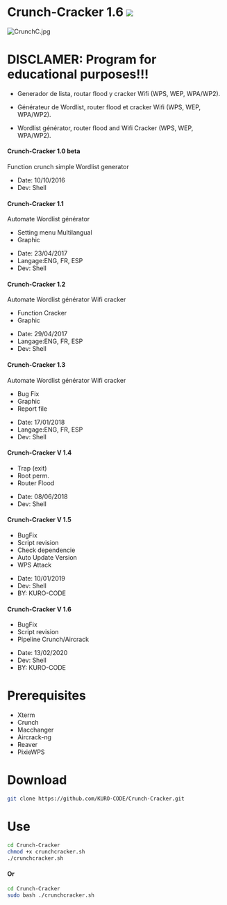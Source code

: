 # Crunch-Cracker 1.6 ![](https://img.shields.io/badge/CrunchCracker-Shell-green.svg)

![CrunchC.jpg](https://github.com/KURO-CODE/Crunch-Cracker/blob/master/CrunchC.jpg)

# DISCLAMER: Program for educational purposes!!!

* Generador de lista, routar flood y cracker Wifi (WPS, WEP, WPA/WP2).

* Générateur de Wordlist, router flood et cracker Wifi (WPS, WEP, WPA/WP2).

* Wordlist générator, router flood and Wifi Cracker (WPS, WEP, WPA/WP2).

#### Crunch-Cracker 1.0 beta

Function crunch simple Wordlist generator
 
* Date: 10/10/2016
* Dev: Shell

#### Crunch-Cracker 1.1

Automate Wordlist générator

+ Setting menu Multilangual
+ Graphic

* Date: 23/04/2017
* Langage:ENG, FR, ESP
* Dev: Shell

#### Crunch-Cracker 1.2

Automate Wordlist générator
Wifi cracker

+ Function Cracker 
+ Graphic

* Date: 29/04/2017
* Langage:ENG, FR, ESP
* Dev: Shell

#### Crunch-Cracker 1.3

Automate Wordlist générator
Wifi cracker

+ Bug Fix 
+ Graphic
+ Report file

* Date: 17/01/2018
* Langage:ENG, FR, ESP
* Dev: Shell

#### Crunch-Cracker V 1.4

+ Trap (exit)
+ Root perm.
+ Router Flood

* Date: 08/06/2018
* Dev: Shell

#### Crunch-Cracker V 1.5

+ BugFix
+ Script revision
+ Check dependencie
+ Auto Update Version
+ WPS Attack

* Date: 10/01/2019
* Dev: Shell
* BY: KURO-CODE

#### Crunch-Cracker V 1.6

+ BugFix
+ Script revision
+ Pipeline Crunch/Aircrack

* Date: 13/02/2020
* Dev: Shell
* BY: KURO-CODE

# Prerequisites

* Xterm
* Crunch
* Macchanger
* Aircrack-ng
* Reaver
* PixieWPS

# Download
```bash
git clone https://github.com/KURO-CODE/Crunch-Cracker.git
```

# Use 
```bash
cd Crunch-Cracker
chmod +x crunchcracker.sh
./crunchcracker.sh
```
#### Or
```bash
cd Crunch-Cracker
sudo bash ./crunchcracker.sh
```
